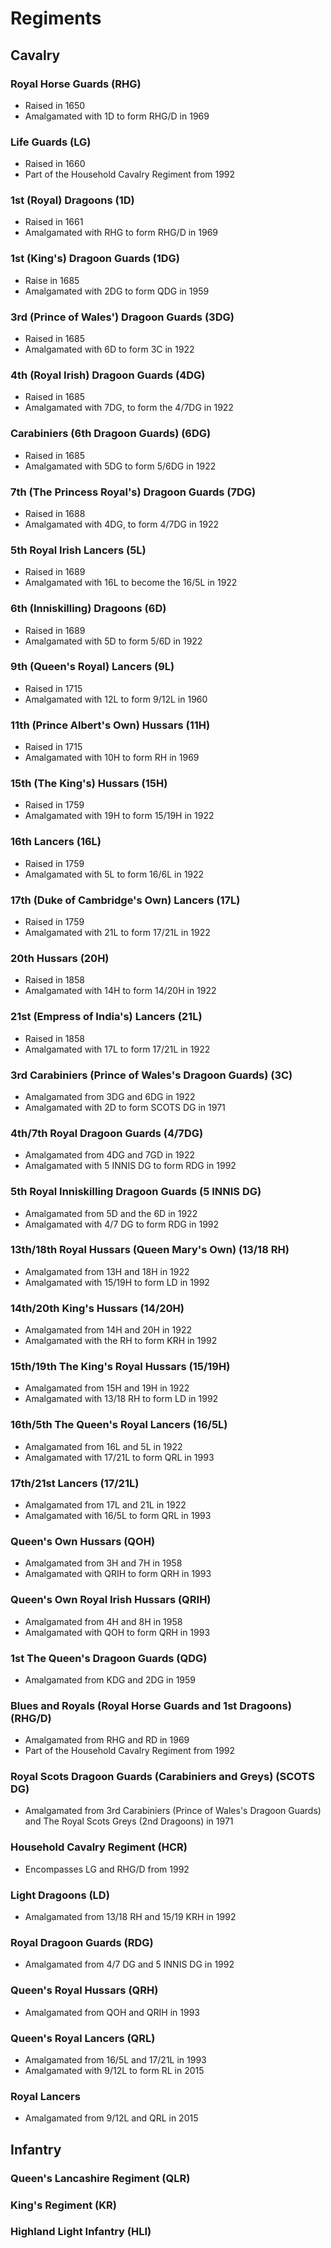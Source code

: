 # Regiments

## Cavalry

### Royal Horse Guards (RHG)

* Raised in 1650
* Amalgamated with 1D to form RHG/D in 1969

### Life Guards (LG)

* Raised in 1660
* Part of the Household Cavalry Regiment from 1992

### 1st (Royal) Dragoons (1D)

* Raised in 1661
* Amalgamated with RHG to form RHG/D in 1969

### 1st (King's) Dragoon Guards (1DG)

* Raise in 1685
* Amalgamated with 2DG to form QDG in 1959

### 3rd (Prince of Wales') Dragoon Guards (3DG)

* Raised in 1685
* Amalgamated with 6D to form 3C in 1922

### 4th (Royal Irish) Dragoon Guards (4DG)

* Raised in 1685
* Amalgamated with 7DG, to form the 4/7DG in 1922

### Carabiniers (6th Dragoon Guards) (6DG)

* Raised in 1685
* Amalgamated with 5DG to form 5/6DG in 1922

### 7th (The Princess Royal's) Dragoon Guards (7DG)

* Raised in 1688
* Amalgamated with 4DG, to form 4/7DG in 1922

### 5th Royal Irish Lancers (5L)

* Raised in 1689
* Amalgamated with 16L to become the 16/5L in 1922

### 6th (Inniskilling) Dragoons (6D)

* Raised in 1689
* Amalgamated with 5D to form 5/6D in 1922

### 9th (Queen's Royal) Lancers (9L)

* Raised in 1715
* Amalgamated with 12L to form 9/12L in 1960

### 11th (Prince Albert's Own) Hussars (11H)

* Raised in 1715
* Amalgamated with 10H to form RH in 1969

### 15th (The King's) Hussars (15H)

* Raised in 1759
* Amalgamated with 19H to form 15/19H in 1922

### 16th Lancers (16L)

* Raised in 1759
* Amalgamated with 5L to form 16/6L in 1922

### 17th (Duke of Cambridge's Own) Lancers (17L)

* Raised in 1759
* Amalgamated with 21L to form 17/21L in 1922

### 20th Hussars (20H)

* Raised in 1858
* Amalgamated with 14H to form 14/20H in 1922

### 21st (Empress of India's) Lancers (21L)

* Raised in 1858
* Amalgamated with 17L to form 17/21L in 1922

### 3rd Carabiniers (Prince of Wales's Dragoon Guards) (3C)

* Amalgamated from 3DG and 6DG in 1922
* Amalgamated with 2D to form SCOTS DG in 1971

### 4th/7th Royal Dragoon Guards (4/7DG)

* Amalgamated from 4DG and 7GD in 1922
* Amalgamated with 5 INNIS DG to form RDG in 1992

### 5th Royal Inniskilling Dragoon Guards (5 INNIS DG)

* Amalgamated from 5D and the 6D in 1922
* Amalgamated with 4/7 DG to form RDG in 1992

### 13th/18th Royal Hussars (Queen Mary's Own) (13/18 RH)

* Amalgamated from 13H and 18H in 1922
* Amalgamated with 15/19H to form LD in 1992

### 14th/20th King's Hussars (14/20H)

* Amalgamated from 14H and 20H in 1922
* Amalgamated with the RH to form KRH in 1992

### 15th/19th The King's Royal Hussars (15/19H)

* Amalgamated from 15H and 19H in 1922
* Amalgamated with 13/18 RH to form LD in 1992

### 16th/5th The Queen's Royal Lancers (16/5L)

* Amalgamated from 16L and 5L in 1922
* Amalgamated with 17/21L to form QRL in 1993

### 17th/21st Lancers (17/21L)

* Amalgamated from 17L and 21L in 1922
* Amalgamated with 16/5L to form QRL in 1993

### Queen's Own Hussars (QOH)

* Amalgamated from 3H and 7H in 1958
* Amalgamated with QRIH to form QRH in 1993

### Queen's Own Royal Irish Hussars (QRIH)

* Amalgamated from 4H and 8H in 1958
* Amalgamated with QOH to form QRH in 1993

### 1st The Queen's Dragoon Guards (QDG)

* Amalgamated from KDG and 2DG in 1959

### Blues and Royals (Royal Horse Guards and 1st Dragoons) (RHG/D)

* Amalgamated from RHG and RD in 1969
* Part of the Household Cavalry Regiment from 1992

### Royal Scots Dragoon Guards (Carabiniers and Greys) (SCOTS DG)

* Amalgamated from 3rd Carabiniers (Prince of Wales's Dragoon Guards) and The Royal Scots Greys (2nd Dragoons) in 1971

### Household Cavalry Regiment (HCR)

* Encompasses LG and RHG/D from 1992

### Light Dragoons (LD)

* Amalgamated from 13/18 RH and 15/19 KRH in 1992

### Royal Dragoon Guards (RDG)

* Amalgamated from 4/7 DG and 5 INNIS DG in 1992

### Queen's Royal Hussars (QRH)

* Amalgamated from QOH and QRIH in 1993

### Queen's Royal Lancers (QRL)

* Amalgamated from 16/5L and 17/21L in 1993
* Amalgamated with 9/12L to form RL in 2015

### Royal Lancers

* Amalgamated from 9/12L and QRL in 2015

## Infantry

### Queen's Lancashire Regiment (QLR)

### King's Regiment (KR)

### Highland Light Infantry (HLI)
